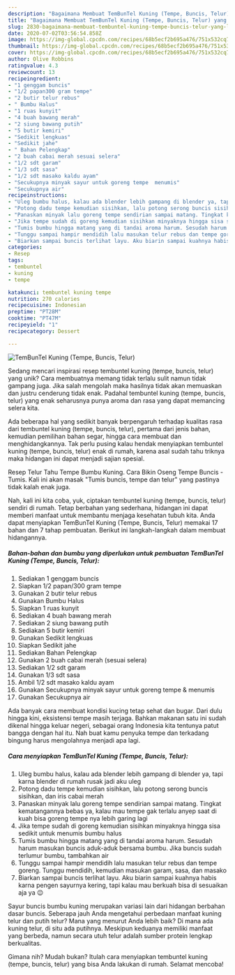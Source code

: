 ```yaml
---
description: "Bagaimana Membuat TemBunTel Kuning (Tempe, Buncis, Telur) yang Lezat Sekali"
title: "Bagaimana Membuat TemBunTel Kuning (Tempe, Buncis, Telur) yang Lezat Sekali"
slug: 2830-bagaimana-membuat-tembuntel-kuning-tempe-buncis-telur-yang-lezat-sekali
date: 2020-07-02T03:56:54.858Z
image: https://img-global.cpcdn.com/recipes/68b5ecf2b695a476/751x532cq70/tembuntel-kuning-tempe-buncis-telur-foto-resep-utama.jpg
thumbnail: https://img-global.cpcdn.com/recipes/68b5ecf2b695a476/751x532cq70/tembuntel-kuning-tempe-buncis-telur-foto-resep-utama.jpg
cover: https://img-global.cpcdn.com/recipes/68b5ecf2b695a476/751x532cq70/tembuntel-kuning-tempe-buncis-telur-foto-resep-utama.jpg
author: Olive Robbins
ratingvalue: 4.3
reviewcount: 13
recipeingredient:
- "1 genggam buncis"
- "1/2 papan300 gram tempe"
- "2 butir telur rebus"
- " Bumbu Halus"
- "1 ruas kunyit"
- "4 buah bawang merah"
- "2 siung bawang putih"
- "5 butir kemiri"
- "Sedikit lengkuas"
- "Sedikit jahe"
- " Bahan Pelengkap"
- "2 buah cabai merah sesuai selera"
- "1/2 sdt garam"
- "1/3 sdt sasa"
- "1/2 sdt masako kaldu ayam"
- "Secukupnya minyak sayur untuk goreng tempe  menumis"
- "Secukupnya air"
recipeinstructions:
- "Uleg bumbu halus, kalau ada blender lebih gampang di blender ya, tapi karna blender di rumah rusak jadi aku uleg"
- "Potong dadu tempe kemudian sisihkan, lalu potong serong buncis sisihkan, dan iris cabai merah"
- "Panaskan minyak lalu goreng tempe sendirian sampai matang. Tingkat kematangannya bebas ya, kalau mau tempe gak terlalu anyep saat di kuah bisa goreng tempe nya lebih garing lagi"
- "Jika tempe sudah di goreng kemudian sisihkan minyaknya hingga sisa sedikit untuk menumis bumbu halus"
- "Tumis bumbu hingga matang yang di tandai aroma harum. Sesudah harum masukan buncis aduk-aduk bersama bumbu. Jika buncis sudah terlumur bumbu, tambahkan air"
- "Tunggu sampai hampir mendidih lalu masukan telur rebus dan tempe goreng. Tunggu mendidih, kemudian masukan garam, sasa, dan masako"
- "Biarkan sampai buncis terlihat layu. Aku biarin sampai kuahnya habis karna pengen sayurnya kering, tapi kalau mau berkuah bisa di sesuaikan aja ya 😉"
categories:
- Resep
tags:
- tembuntel
- kuning
- tempe

katakunci: tembuntel kuning tempe 
nutrition: 270 calories
recipecuisine: Indonesian
preptime: "PT28M"
cooktime: "PT47M"
recipeyield: "1"
recipecategory: Dessert

---
```



![TemBunTel Kuning (Tempe, Buncis, Telur)](https://img-global.cpcdn.com/recipes/68b5ecf2b695a476/751x532cq70/tembuntel-kuning-tempe-buncis-telur-foto-resep-utama.jpg)

Sedang mencari inspirasi resep tembuntel kuning (tempe, buncis, telur) yang unik? Cara membuatnya memang tidak terlalu sulit namun tidak gampang juga. Jika salah mengolah maka hasilnya tidak akan memuaskan dan justru cenderung tidak enak. Padahal tembuntel kuning (tempe, buncis, telur) yang enak seharusnya punya aroma dan rasa yang dapat memancing selera kita.

Ada beberapa hal yang sedikit banyak berpengaruh terhadap kualitas rasa dari tembuntel kuning (tempe, buncis, telur), pertama dari jenis bahan, kemudian pemilihan bahan segar, hingga cara membuat dan menghidangkannya. Tak perlu pusing kalau hendak menyiapkan tembuntel kuning (tempe, buncis, telur) enak di rumah, karena asal sudah tahu triknya maka hidangan ini dapat menjadi sajian spesial.

Resep Telur Tahu Tempe Bumbu Kuning. Cara Bikin Oseng Tempe Buncis - Tumis. Kali ini akan masak &#34;Tumis buncis, tempe dan telur&#34; yang pastinya tidak kalah enak juga.


Nah, kali ini kita coba, yuk, ciptakan tembuntel kuning (tempe, buncis, telur) sendiri di rumah. Tetap berbahan yang sederhana, hidangan ini dapat memberi manfaat untuk membantu menjaga kesehatan tubuh kita. Anda dapat menyiapkan TemBunTel Kuning (Tempe, Buncis, Telur) memakai 17 bahan dan 7 tahap pembuatan. Berikut ini langkah-langkah dalam membuat hidangannya.

<!--inarticleads1-->

##### Bahan-bahan dan bumbu yang diperlukan untuk pembuatan TemBunTel Kuning (Tempe, Buncis, Telur):

1. Sediakan 1 genggam buncis
1. Siapkan 1/2 papan/300 gram tempe
1. Gunakan 2 butir telur rebus
1. Gunakan  Bumbu Halus
1. Siapkan 1 ruas kunyit
1. Sediakan 4 buah bawang merah
1. Sediakan 2 siung bawang putih
1. Sediakan 5 butir kemiri
1. Gunakan Sedikit lengkuas
1. Siapkan Sedikit jahe
1. Sediakan  Bahan Pelengkap
1. Gunakan 2 buah cabai merah (sesuai selera)
1. Sediakan 1/2 sdt garam
1. Gunakan 1/3 sdt sasa
1. Ambil 1/2 sdt masako kaldu ayam
1. Gunakan Secukupnya minyak sayur untuk goreng tempe &amp; menumis
1. Gunakan Secukupnya air


Ada banyak cara membuat kondisi kucing tetap sehat dan bugar. Dari dulu hingga kini, eksistensi tempe masih terjaga. Bahkan makanan satu ini sudah dikenal hingga keluar negeri, sebagai orang Indonesia kita tentunya patut bangga dengan hal itu. Nah buat kamu penyuka tempe dan terkadang bingung harus mengolahnya menjadi apa lagi. 

<!--inarticleads2-->

##### Cara menyiapkan TemBunTel Kuning (Tempe, Buncis, Telur):

1. Uleg bumbu halus, kalau ada blender lebih gampang di blender ya, tapi karna blender di rumah rusak jadi aku uleg
1. Potong dadu tempe kemudian sisihkan, lalu potong serong buncis sisihkan, dan iris cabai merah
1. Panaskan minyak lalu goreng tempe sendirian sampai matang. Tingkat kematangannya bebas ya, kalau mau tempe gak terlalu anyep saat di kuah bisa goreng tempe nya lebih garing lagi
1. Jika tempe sudah di goreng kemudian sisihkan minyaknya hingga sisa sedikit untuk menumis bumbu halus
1. Tumis bumbu hingga matang yang di tandai aroma harum. Sesudah harum masukan buncis aduk-aduk bersama bumbu. Jika buncis sudah terlumur bumbu, tambahkan air
1. Tunggu sampai hampir mendidih lalu masukan telur rebus dan tempe goreng. Tunggu mendidih, kemudian masukan garam, sasa, dan masako
1. Biarkan sampai buncis terlihat layu. Aku biarin sampai kuahnya habis karna pengen sayurnya kering, tapi kalau mau berkuah bisa di sesuaikan aja ya 😉


Sayur buncis bumbu kuning merupakan variasi lain dari hidangan berbahan dasar buncis. Seberapa jauh Anda mengetahui perbedaan manfaat kuning telur dan putih telur? Mana yang menurut Anda lebih baik? Di mana ada kuning telur, di situ ada putihnya. Meskipun keduanya memiliki manfaat yang berbeda, namun secara utuh telur adalah sumber protein lengkap berkualitas. 

Gimana nih? Mudah bukan? Itulah cara menyiapkan tembuntel kuning (tempe, buncis, telur) yang bisa Anda lakukan di rumah. Selamat mencoba!
